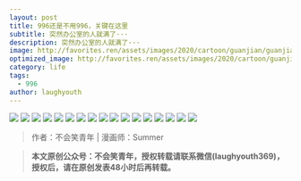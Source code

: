 ```yaml
---
layout: post
title: 996还是不用996，关键在这里
subtitle: 突然办公室的人就满了···
description: 突然办公室的人就满了···
image: http://favorites.ren/assets/images/2020/cartoon/guanjian/guanjian00.jpg
optimized_image: http://favorites.ren/assets/images/2020/cartoon/guanjian/guanjian00.jpg
category: life
tags:
  - 996
author: laughyouth
---
```


![](http://favorites.ren/assets/images/2020/cartoon/guanjian/guanjian01.jpg)
![](http://favorites.ren/assets/images/2020/cartoon/guanjian/guanjian02.jpg)
![](http://favorites.ren/assets/images/2020/cartoon/guanjian/guanjian03.jpg)
![](http://favorites.ren/assets/images/2020/cartoon/guanjian/guanjian04.jpg)
![](http://favorites.ren/assets/images/2020/cartoon/guanjian/guanjian05.jpg)
![](http://favorites.ren/assets/images/2020/cartoon/guanjian/guanjian06.jpg)
![](http://favorites.ren/assets/images/2020/cartoon/guanjian/guanjian07.jpg)
![](http://favorites.ren/assets/images/2020/cartoon/guanjian/guanjian08.jpg)
![](http://favorites.ren/assets/images/2020/cartoon/guanjian/guanjian09.jpg)
![](http://favorites.ren/assets/images/2020/cartoon/guanjian/guanjian10.jpg)
![](http://favorites.ren/assets/images/2020/cartoon/guanjian/guanjian11.jpg)
![](http://favorites.ren/assets/images/2020/cartoon/guanjian/guanjian12.jpg)
![](http://favorites.ren/assets/images/2020/cartoon/guanjian/guanjian13.jpg)
![](http://favorites.ren/assets/images/2020/cartoon/guanjian/guanjian14.jpg)
![](http://favorites.ren/assets/images/2020/cartoon/guanjian/guanjian15.jpg)
![](http://favorites.ren/assets/images/2020/cartoon/guanjian/guanjian16.jpg)
![](http://favorites.ren/assets/images/2020/cartoon/guanjian/guanjian17.jpg)

>作者：不会笑青年 | 漫画师：Summer

>**本文原创公众号：不会笑青年，授权转载请联系微信(laughyouth369)，授权后，请在原创发表48小时后再转载。**



